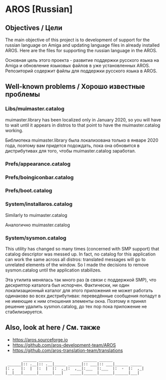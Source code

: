 # AROS [Russian]

## Objectives / Цели

The main objective of this project is to development of support for the russian language on Amiga and updating language files in already installed AROS. Here are the files for supporting the russian language in the AROS.

Основная цель этого проекта - развитие поддержки русского языка на Amiga и обновление языковых файлов в уже установленных AROS. Репозиторий содержит файлы для поддержки русского языка в AROS.

## Well-known problems / Хорошо известные проблемы

### Libs/muimaster.catalog

muimaster.library has been localized only in January 2020, so you will have to wait until it appears in distros to that point to have the muimaster.catalog working.

Библиотека muimaster.library была локализована только в январе 2020 года, поэтому вам придется подождать, пока она обновится в дистрибутивах для того, чтобы muimaster.catalog заработал.

### Prefs/appearance.catalog
### Prefs/boingiconbar.catalog
### Prefs/boot.catalog
### System/installaros.catalog

Similarly to muimaster.catalog

Аналогично muimaster.catalog

### System/sysmon.catalog

This utility has changed so many times (concerned with SMP support) that catalog descriptor was messed up. In fact, no catalog for this application can work the same across all distros: translated messages will go to unrelated elements of the window. So I made the decisions to remove sysmon.catalog until the application stabilizes.

Эта утилита менялась так много раз (в связи с поддержкой SMP), что дескриптор каталога был испорчен. Фактически, ни один локализационный каталог для этого приложения не может работать одинаково во всех дистрибутивах: переведённые сообщения попадут в не имеющие к ним отношения элементы окна. Поэтому я принял решение удалить sysmon.catalog, до тех пор пока приложение не стабилизируется.

## Also, look at here / См. также

* https://aros.sourceforge.io
* https://github.com/aros-development-team/AROS
* https://github.com/aros-translation-team/translations
<!-- language: lang-none -->
            ______ ______              ______ ______ 
     ______|:: .__|:: .__|_____ ______|:: ___|:: ___|______ _____ 
    |: ,   |:  |  |:  |  |:  ,_|:  ,__|:___  |:___  |:  -  |:  ,_|
    |__|___|______|______|___|   _____|______|______|______|___|
